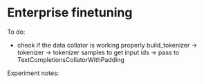# Enterprise finetuning

To do:

- check if the data collator is working properly
build_tokenizer -> tokenizer -> tokenizer samples to get input ids -> pass to TextCompletionsCollatorWithPadding

Experiment notes:
